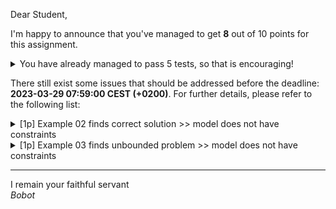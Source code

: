 Dear Student,

I'm happy to announce that you've managed to get **8** out of 10 points for this assignment.
<details><summary>You have already managed to pass 5 tests, so that is encouraging!</summary>&emsp;☑&nbsp;[1p] Tableau properly determines optimal solutions<br>&emsp;☑&nbsp;[1p] Tableau properly chooses entering variable<br>&emsp;☑&nbsp;[1p] Tableau properly checking if unbounded<br>&emsp;☑&nbsp;[2p] Tableau properly chooses leaving variable<br>&emsp;☑&nbsp;[3p] Tableau properly pivots</details>

There still exist some issues that should be addressed before the deadline: **2023-03-29 07:59:00 CEST (+0200)**. For further details, please refer to the following list:

<details><summary>[1p] Example 02 finds correct solution &gt;&gt; model does not have constraints</summary></details>
<details><summary>[1p] Example 03 finds unbounded problem &gt;&gt; model does not have constraints</summary></details>

-----------
I remain your faithful servant\
_Bobot_